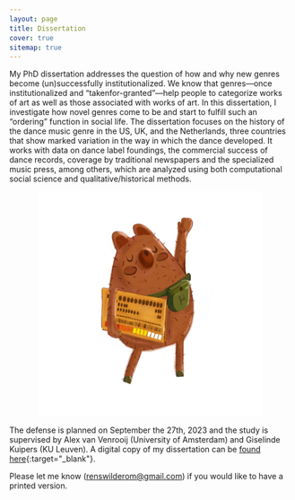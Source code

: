 ```yaml
---
layout: page
title: Dissertation
cover: true
sitemap: true
---
```


My PhD dissertation addresses the question of how and why new genres become (un)successfully institutionalized. We know that genres—once institutionalized and “takenfor-granted”—help people to categorize works of art as well as those associated with works of art. In this dissertation, I investigate how novel genres come to be and start to fulfill such an “ordering” function in social life. The dissertation focuses on the history of the dance music genre in the US, UK, and the Netherlands, three countries that show marked variation in the way in which the dance developed. It works with data on dance label foundings, the commercial success of dance records, coverage by traditional newspapers and the specialized music press, among others, which are analyzed using both computational social science and qualitative/historical methods.

<p align="center">
<img src="/assets/img/blog/White background - darker hero.jpg" alt="cover" width="400"/>
</p>

The defense is planned on September the 27th, 2023 and the study is supervised by Alex van Venrooij (University of Amsterdam) and Giselinde Kuipers (KU Leuven). A digital copy of my dissertation can be [found here](https://drive.google.com/file/d/1-DKHgvI4YEHkV6PB8xV9UpGsJlSC6a1g/view?usp=sharing){:target="_blank"}.

Please let me know (renswilderom@gmail.com) if you would like to have a printed version.
